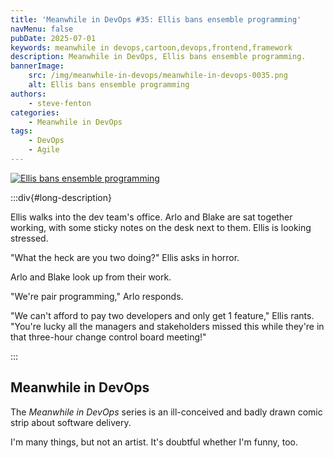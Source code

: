 ```yaml
---
title: 'Meanwhile in DevOps #35: Ellis bans ensemble programming'
navMenu: false
pubDate: 2025-07-01
keywords: meanwhile in devops,cartoon,devops,frontend,framework
description: Meanwhile in DevOps, Ellis bans ensemble programming.
bannerImage:
    src: /img/meanwhile-in-devops/meanwhile-in-devops-0035.png
    alt: Ellis bans ensemble programming
authors:
    - steve-fenton
categories:
    - Meanwhile in DevOps
tags:
    - DevOps
    - Agile
---
```


<a href="#long-description">
<img src="/img/meanwhile-in-devops/meanwhile-in-devops-0035.png" alt="Ellis bans ensemble programming" />
</a>

:::div{#long-description}

Ellis walks into the dev team's office. Arlo and Blake are sat together working, with some sticky notes on the desk next to them. Ellis is looking stressed.

"What the heck are you two doing?" Ellis asks in horror.

Arlo and Blake look up from their work.

"We're pair programming," Arlo responds.

"We can't afford to pay two developers and only get 1 feature," Ellis rants. "You're lucky all the managers and stakeholders missed this while they're in that three-hour change control board meeting!"

:::

## Meanwhile in DevOps

The *Meanwhile in DevOps* series is an ill-conceived and badly drawn comic strip about software delivery.

I'm many things, but not an artist. It's doubtful whether I'm funny, too.

